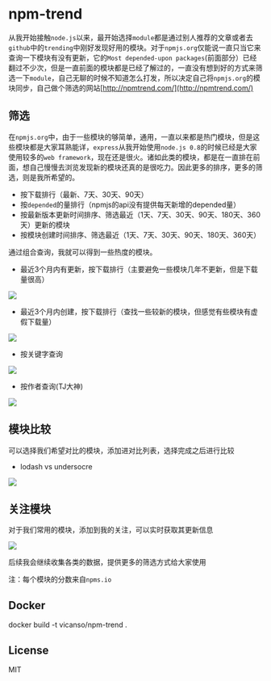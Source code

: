 # npm-trend

从我开始接触`node.js`以来，最开始选择`module`都是通过别人推荐的文章或者去`github`中的`trending`中刚好发现好用的模块。对于`npmjs.org`仅能说一直只当它来查询一下模块有没有更新，它的`Most depended-upon packages`(前面部分）已经翻过不少次，但是一直前面的模块都是已经了解过的，一直没有想到好的方式来筛选一下`module`，自己无聊的时候不知道怎么打发，所以决定自己将`npmjs.org`的模块同步，自己做个筛选的网站[http://npmtrend.com/](http://npmtrend.com/)

## 筛选

在`npmjs.org`中，由于一些模块的够简单，通用，一直以来都是热门模块，但是这些模块都是大家耳熟能详，`express`从我开始使用`node.js 0.8`的时候已经是大家使用较多的`web framework`，现在还是很火。诸如此类的模块，都是在一直排在前面，想自己慢慢去浏览发现新的模块还真的是很吃力。因此更多的排序，更多的筛选，则是我所希望的。

- 按下载排行（最新、7天、30天、90天）
- 按`depended`的量排行（npmjs的api没有提供每天新增的depended量）
- 按最新版本更新时间排序、筛选最近（1天、7天、30天、90天、180天、360天）更新的模块
- 按模块创建时间排序、筛选最近（1天、7天、30天、90天、180天、360天）

通过组合查询，我就可以得到一些热度的模块。

- 最近3个月内有更新，按下载排行（主要避免一些模块几年不更新，但是下载量很高）

![](screen-shoot/updated-90d-donwloads-latest.jpeg)

- 最近3个月内创建，按下载排行（查找一些较新的模块，但感觉有些模块有虚假下载量）

![](screen-shoot/created-90d-downloads-latest.jpeg)

- 按关键字查询

![](screen-shoot/search-by-keyword.jpeg)

- 按作者查询(TJ大神)

![](screen-shoot/search-by-author.jpeg)

## 模块比较

可以选择我们希望对比的模块，添加进对比列表，选择完成之后进行比较

- lodash vs undersocre

![](screen-shoot/lodash-underscore.jpeg)

## 关注模块

对于我们常用的模块，添加到我的关注，可以实时获取其更新信息

![](screen-shoot/stars.jpeg)

后续我会继续收集各类的数据，提供更多的筛选方式给大家使用

注：每个模块的分数来自`npms.io`

## Docker

docker build -t vicanso/npm-trend .

## License

MIT
